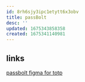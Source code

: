 ```yaml
---
id: 8rh6sjy3ipc1etytt6x3obv
title: passBolt
desc: ''
updated: 1675343858358
created: 1675341140981
---
```

## links

[passbolt figma for totp](https://www.figma.com/file/IKQ1dMmHbzVszxcxvKeIRP/📱-Mobile-App-(hosted-by-Passbolt)?node-id=10235%3A75579&t=46NCy5ALjj6iCji0-0)
